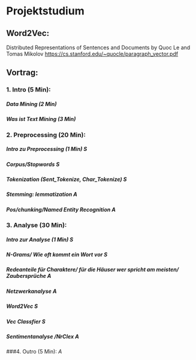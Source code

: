 # Projektstudium


## Word2Vec:
Distributed Representations of Sentences and Documents by Quoc Le and Tomas Mikolov
https://cs.stanford.edu/~quocle/paragraph_vector.pdf


## Vortrag:

### 1. Intro (5 Min):

#####   Data Mining (2 Min)
#####   Was ist Text Mining (3 Min)

### 2. Preprocessing (20 Min):

#####		Intro zu Preprocessing (1 Min) *S*
#####  	Corpus/Stopwords *S*
#####   Tokenization (Sent_Tokenize, Char_Tokenize) *S*
#####  	Stemming: lemmatization *A*
#####  	Pos/chunking/Named Entity Recognition *A*

### 3. Analyse (30 Min):

#####		Intro zur Analyse (1 Min) *S*
#####  	N-Grams/ Wie oft kommt ein Wort vor *S*
#####  	Redeanteile für Charaktere/ für die Häuser wer spricht am meisten/ Zaubersprüche **A**
#####  	Netzwerkanalyse *A*
#####  	Word2Vec *S*
#####  	Vec Classfier *S*
#####  	Sentimentanalyse /NrClex *A*

###4. Outro (5 Min): *A*



